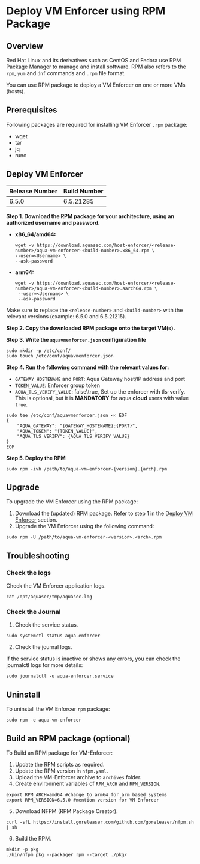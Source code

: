# Deploy VM Enforcer using RPM Package

## Overview
Red Hat Linux and its derivatives such as CentOS and Fedora use RPM Package Manager to manage and install software. RPM also refers to the `rpm`, `yum` and `dnf` commands and `.rpm` file format. 

You can use RPM package to deploy a VM Enforcer on one or more VMs (hosts).

## Prerequisites
Following packages are required for installing VM Enforcer `.rpm` package:
* wget
* tar
* jq
* runc

## Deploy VM Enforcer
| Release Number        |  Build Number          |
| ------------------- | ------------------------|
| 6.5.0 | 6.5.21285  |

**Step 1. Download the RPM package for your architecture, using an authorized username and password.**


   * **x86_64/amd64:**
  
        ```shell
       wget -v https://download.aquasec.com/host-enforcer/<release-number>/aqua-vm-enforcer-<build-number>.x86_64.rpm \
        --user=<Username> \
        --ask-password
       ```
   * **arm64:**
  
     ```shell
     wget -v https://download.aquasec.com/host-enforcer/<release-number>/aqua-vm-enforcer-<build-number>.aarch64.rpm \
      --user=<Username> \
      --ask-password
     ```

Make sure to replace the `<release-number>` and `<build-number>` with the relevant versions (example: 6.5.0 and 6.5.21215).


**Step 2. Copy the downloaded RPM package onto the target VM(s).**


**Step 3. Write the `aquavmenforcer.json` configuration file**

```shell
sudo mkdir -p /etc/conf/
sudo touch /etc/conf/aquavmenforcer.json
```

**Step 4. Run the following command with the relevant values for:**

   * `GATEWAY_HOSTENAME` and `PORT`: Aqua Gateway host/IP address and port
   * `TOKEN_VALUE`: Enforcer group token
   * `AQUA_TLS_VERIFY_VALUE`: false\true, Set up the enforcer with tls-verify. This is optional, but it is **MANDATORY** for aqua **cloud** users with value `true`.
   
   ```shell
   sudo tee /etc/conf/aquavmenforcer.json << EOF
   {
       "AQUA_GATEWAY": "{GATEWAY_HOSTENAME}:{PORT}",
       "AQUA_TOKEN": "{TOKEN_VALUE}",
       "AQUA_TLS_VERIFY": {AQUA_TLS_VERIFY_VALUE}
   }
   EOF
   ```

**Step 5. Deploy the RPM**

```shell
sudo rpm -ivh /path/to/aqua-vm-enforcer-{version}.{arch}.rpm
```

## Upgrade

To upgrade the VM Enforcer using the RPM package:

1. Download the (updated) RPM package. Refer to step 1 in the [Deploy VM Enforcer](#deploy-vm-enforcer) section.
2. Upgrade the VM Enforcer using the following command:

```shell
sudo rpm -U /path/to/aqua-vm-enforcer-<version>.<arch>.rpm
```

## Troubleshooting

### Check the logs

Check the VM Enforcer application logs.

```shell
cat /opt/aquasec/tmp/aquasec.log
```

### Check the Journal

1. Check the service status.
   
```shell
sudo systemctl status aqua-enforcer
```

2. Check the journal logs.

If the service status is inactive or shows any errors, you can check the journalctl logs for more details:

```shell
sudo journalctl -u aqua-enforcer.service
```
   
## Uninstall
To uninstall the VM Enforcer `rpm` package:

```shell
sudo rpm -e aqua-vm-enforcer
```

## Build an RPM package (optional)

To Build an RPM package for VM-Enforcer:
1. Update the RPM scripts as required.
2. Update the RPM version in `nfpm.yaml`.
3. Upload the VM-Enforcer archive to `archives` folder.
4. Create environment variables of `RPM_ARCH` and `RPM_VERSION`.

```shell
export RPM_ARCH=amd64 #change to arm64 for arm based systems
export RPM_VERSION=6.5.0 #mention version for VM Enforcer
```

5. Download NFPM (RPM Package Creator).

```shell
curl -sfL https://install.goreleaser.com/github.com/goreleaser/nfpm.sh | sh
```

6. Build the RPM.

```shell
mkdir -p pkg
./bin/nfpm pkg --packager rpm --target ./pkg/
```